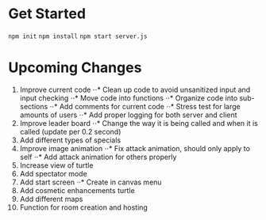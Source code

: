 # Get Started

`npm init`
`npm install`
`npm start server.js`


# Upcoming Changes
1. Improve current code 
⋅⋅* Clean up code to avoid unsanitized input and input checking
⋅⋅* Move code into functions
⋅⋅* Organize code into sub-sections
⋅⋅* Add comments for current code
⋅⋅* Stress test for large amounts of users
⋅⋅* Add proper logging for both server and client
2. Improve leader board
⋅⋅* Change the way it is being called and when it is called (update per 0.2 second)
3. Add different types of specials
4. Improve image animation
⋅⋅* Fix attack animation, should only apply to self
⋅⋅* Add attack animation for others properly
5. Increase view of turtle
6. Add spectator mode
7. Add start screen
⋅⋅* Create in canvas menu
8. Add cosmetic enhancements turtle
9. Add different maps
10. Function for room creation and hosting
